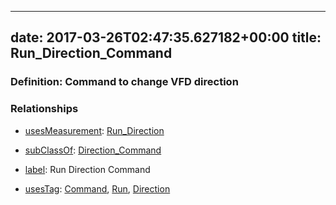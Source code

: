 
---
date: 2017-03-26T02:47:35.627182+00:00
title: Run_Direction_Command
---
### Definition: Command to change VFD direction

### Relationships

* [usesMeasurement](https://brickschema.org/schema/1.0/BrickFrame#usesMeasurement): [Run_Direction](https://brickschema.org/schema/1.0/Brick#Run_Direction)

* [subClassOf](http://www.w3.org/2000/01/rdf-schema#subClassOf): [Direction_Command](https://brickschema.org/schema/1.0/Brick#Direction_Command)

* [label](http://www.w3.org/2000/01/rdf-schema#label): Run Direction Command

* [usesTag](https://brickschema.org/schema/1.0/BrickFrame#usesTag): [Command](https://brickschema.org/schema/1.0/BrickTag#Command), [Run](https://brickschema.org/schema/1.0/BrickTag#Run), [Direction](https://brickschema.org/schema/1.0/BrickTag#Direction)
